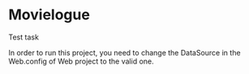 # Movielogue
Test task

In order to run this project, you need to change the DataSource in the Web.config of Web project to the valid one.
